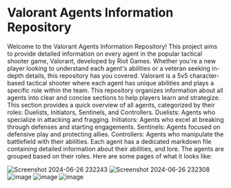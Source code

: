 <h1>Valorant Agents Information Repository</h1>
Welcome to the Valorant Agents Information Repository! This project aims to provide detailed information on every agent in the popular tactical shooter game, Valorant, developed by Riot Games. Whether you're a new player looking to understand each agent's abilities or a veteran seeking in-depth details, this repository has you covered.
Valorant is a 5v5 character-based tactical shooter where each agent has unique abilities and plays a specific role within the team. This repository organizes information about all agents into clear and concise sections to help players learn and strategize.
This section provides a quick overview of all agents, categorized by their roles: Duelists, Initiators, Sentinels, and Controllers.
Duelists: Agents who specialize in attacking and fragging.
Initiators: Agents who excel at breaking through defenses and starting engagements.
Sentinels: Agents focused on defensive play and protecting allies.
Controllers: Agents who manipulate the battlefield with their abilities.
Each agent has a dedicated markdown file containing detailed information about their abilities, and lore. The agents are grouped based on their roles.
Here are some pages of what it looks like:

![Screenshot 2024-06-26 232243](https://github.com/EMS2344/Valorant-Agents-Information-/assets/98353030/459dda3f-9912-4138-ba33-02fcf5b83ac3)
![Screenshot 2024-06-26 232308](https://github.com/EMS2344/Valorant-Agents-Information-/assets/98353030/9298d9c1-01a0-4543-a1f4-40ffff3c29f9)
![image](https://github.com/EMS2344/Valorant-Agents-Information-/assets/98353030/1e2609a5-edf8-4198-9216-1fa50bb63732)
![image](https://github.com/EMS2344/Valorant-Agents-Information-/assets/98353030/01403d82-82e3-4101-9d55-afe052e4edd0)
![image](https://github.com/EMS2344/Valorant-Agents-Information-/assets/98353030/06841553-002a-4253-9926-22d8015d437f)




